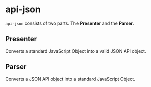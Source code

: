 # api-json

`api-json` consists of two parts. The **Presenter** and the **Parser**.

## Presenter

Converts a standard JavaScript Object into a valid JSON API object.

## Parser

Converts a JSON API object into a standard JavaScript Object.

